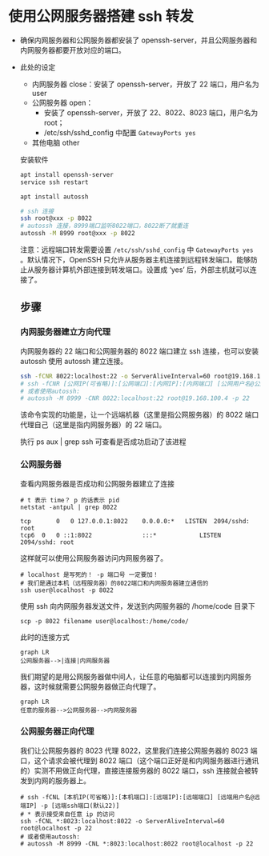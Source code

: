 # 使用公网服务器搭建 ssh 转发

- 确保内网服务器和公网服务器都安装了 openssh-server，并且公网服务器和内网服务器都要开放对应的端口。

- 此处的设定

  - 内网服务器 close：安装了 openssh-server，开放了 22 端口，用户名为 user
  - 公网服务器 open：
    - 安装了 openssh-server，开放了 22、8022、8023 端口，用户名为 root；
    - /etc/ssh/sshd_config 中配置 `GatewayPorts yes`
  - 其他电脑 other

  安装软件

  ```bash
  apt install openssh-server
  service ssh restart
  
  apt install autossh
  
  # ssh 连接
  ssh root@xxx -p 8022
  # autossh 连接，8999端口监听8022端口，8022断了就重连
  autossh -M 8999 root@xxx -p 8022
  ```

  注意：远程端口转发需要设置 `/etc/ssh/sshd_config` 中 `GatewayPorts yes` 。默认情况下，OpenSSH 只允许从服务器主机连接到远程转发端口。能够防止从服务器计算机外部连接到转发端口。设置成 ‘yes’ 后，外部主机就可以连接了。

  ## 步骤

  ### 内网服务器建立方向代理

  内网服务器的 22 端口和公网服务器的 8022 端口建立 ssh 连接，也可以安装 autossh 使用 autossh 建立连接。

  ```bash
  ssh -fCNR 8022:localhost:22 -o ServerAliveInterval=60 root@19.168.100.4  -p 22 # 这里 root 就是 公网服务器的用户名
  # ssh -fCNR [公网IP(可省略)]:[公网端口]:[内网IP]:[内网端口] [公网用户名@公网IP] -p [公网ssh端口(默认22)]
  # 或者使用autossh:
  # autossh -M 8999 -CNR 8022:localhost:22 root@19.168.100.4 -p 22
  ```

  该命令实现的功能是，让一个远端机器（这里是指公网服务器）的 8022 端口代理自己（这里是指内网服务器）的 22 端口。

  执行 ps aux | grep ssh 可查看是否成功启动了该进程

  ### 公网服务器

  查看内网服务器是否成功和公网服务器建立了连接

  ```shell
  # t 表示 time？ p 的话表示 pid
  netstat -antpul | grep 8022
  
  tcp		0	0 127.0.0.1:8022	0.0.0.0:*	LISTEN	2094/sshd: root
  tcp6	0	0 ::1:8022				:::*			LISTEN	2094/sshd: root
  ```

  这样就可以使用公网服务器访问内网服务器了。

  ```shell
  # localhost 是写死的！ -p 端口号 一定要加！
  # 我们是通过本机（远程服务器）的8022端口和内网服务器建立通信的
  ssh user@localhost -p 8022 
  ```

  使用 ssh 向内网服务器发送文件，发送到内网服务器的 /home/code 目录下

  ```shell
  scp -p 8022 filename user@localhost:/home/code/
  ```

  此时的连接方式

  ```mermaid
  graph LR
  公网服务器-->|连接|内网服务器
  ```

  我们期望的是用公网服务器做中间人，让任意的电脑都可以连接到内网服务器，这时候就需要公网服务器做正向代理了。

  ```mermaid
  graph LR
  任意的服务器-->公网服务器-->内网服务器
  ```

  ### 公网服务器正向代理

  我们让公网服务器的 8023 代理 8022，这里我们连接公网服务器的 8023 端口，这个请求会被代理到 8022 端口（这个端口正好是和内网服务器进行通讯的）实测不用做正向代理，直接连接服务器的 8022 端口，ssh 连接就会被转发到内网的服务器上。

  ```shell
  # ssh -fCNL [本机IP(可省略)]:[本机端口]:[远端IP]:[远端端口] [远端用户名@远端IP] -p [远端ssh端口(默认22)]
  # * 表示接受来自任意 ip 的访问
  ssh -fCNL *:8023:localhost:8022 -o ServerAliveInterval=60 root@localhost -p 22
  # 或者使用autossh:
  # autossh -M 8999 -CNL *:8023:localhost:8022 root@localhost -p 22
  ```